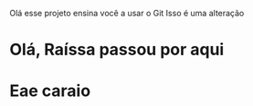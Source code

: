 Olá esse projeto ensina você a usar o Git
Isso é uma alteração

# Olá, Raíssa passou por aqui

# Eae caraio

